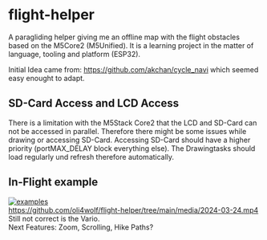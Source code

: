 # flight-helper
A paragliding helper giving me an offline map with the flight obstacles based on the M5Core2 (M5Unified).
It is a learning project in the matter of language, tooling and platform (ESP32).

Initial Idea came from: https://github.com/akchan/cycle_navi which seemed easy enought to adapt.

## SD-Card Access and LCD Access ##
There is a limitation with the M5Stack Core2 that the LCD and SD-Card can not be accessed in parallel.
Therefore there might be some issues while drawing or accessing SD-Card.
Accessing SD-Card should have a higher priority (portMAX_DELAY block everything else). The Drawingtasks should load regularly und refresh therefore automatically.

## In-Flight example ##
[![examples](http://img.youtube.com/vi/pJnNsUJWWy8/0.jpg)](http://www.youtube.com/watch?v=pJnNsUJWWy8 "In Flight")</br>
https://github.com/oli4wolf/flight-helper/tree/main/media/2024-03-24.mp4</br>
Still not correct is the Vario.</br>
Next Features: Zoom, Scrolling, Hike Paths?
